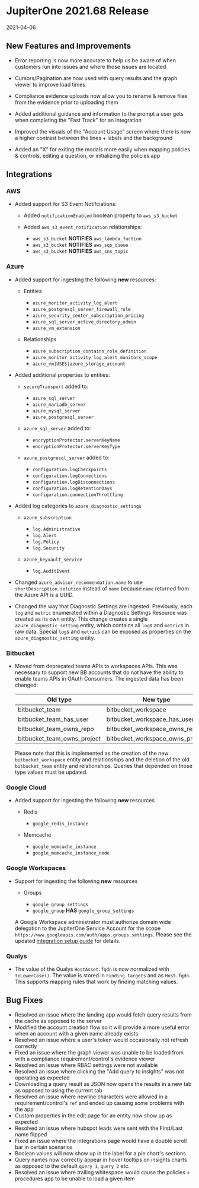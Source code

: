 # JupiterOne 2021.68 Release

2021-04-06

## New Features and Improvements

- Error reporting is now more accurate to help us be aware of when customers run into issues and where those issues are located

- Cursors/Pagination are now used with query results and the graph viewer to improve load times

- Compliance evidence uploads now allow you to rename & remove files from the evidence prior to uploading them

- Added additional guidance and information to the prompt a user gets when completing the "Fast Track" for an integration

- Improved the visuals of the "Account Usage" screen where there is now a higher contrast between the lines + labels and the background

- Added an "X" for exiting the modals more easily when mapping policies & controls, editing a question, or initializing the policies app

## Integrations

### AWS

- Added support for S3 Event Notifciations:

  - Added `notificationEnabled` boolean property to `aws_s3_bucket`
  - Added `aws_s3_event_notification` relationships:
  
    - `aws_s3_bucket` **NOTIFIES** `aws_lambda_fuction` 
    - `aws_s3_bucket` **NOTIFIES** `aws_sqs_queue` 
    - `aws_s3_bucket` **NOTIFIES** `aws_sns_topic` 

### Azure

- Added support for ingesting the following **new** resources:

  - Entities
  
    - `azure_monitor_activity_log_alert`
    - `azure_postgresql_server_firewall_rule`
    - `azure_security_center_subscription_pricing`
    - `azure_sql_server_active_directory_admin`
    - `azure_vm_extension`
    
  - Relationships
  
    - `azure_subscription_contains_role_definition`
    - `azure_monitor_activity_log_alert_monitors_scope`
    - `azure_vm|USES|azure_storage_account`

- Added additional properties to entities:

  - `secureTransport` added to:

    - `azure_sql_server`
    - `azure_mariadb_server`
    - `azure_mysql_server`
    - `azure_postgresql_server`
    
  - `azure_sql_server` added to:
  
    - `encryptionProtector.serverKeyName`
    - `encryptionProtector.serverKeyType`
    
  - `azure_postgresql_server` added to:
  
    - `configuration.logCheckpoints`
    - `configuration.logConnections`
    - `configuration.logDisconnections`
    - `configuration.logRetentionDays`
    - `configuration.connectionThrottling`

- Added log categories to `azure_diagnostic_settings`

  - `azure_subscription`
  
    - `log.Administrative`
    - `log.Alert`
    - `log.Policy`
    - `log.Security`
    
  - `azure_keyvault_service`
  
    - `log.AuditEvent`

- Changed `azure_advisor_recommendation.name` to use `shortDescription.solution`
  instead of `name` because `name` returned from the Azure API is a UUID.

- Changed the way that Diagnostic Settings are ingested. Previously, each `log`
  and `metric` enumerated within a Diagnostic Settings Resource was created as
  its own entity. This change creates a single `azure_diagnostic_setting`
  entity, which contains all `log`s and `metric`s in raw data. Special `log`s
  and `metric`s can be exposed as properties on the `azure_diagnostic_setting`
  entity.

### Bitbucket

- Moved from deprecated teams APIs to workspaces APIs. This was necessary to
  support new BB accounts that do not have the ability to enable teams APIs in
  OAuth Consumers. The ingested data has been changed:

  | Old type                    | New type                         |
  | --------------------------- | -------------------------------- |
  | bitbucket_team              | bitbucket_workspace              |
  | bitbucket_team_has_user     | bitbucket_workspace_has_user     |
  | bitbucket_team_owns_repo    | bitbucket_workspace_owns_repo    |
  | bitbucket_team_owns_project | bitbucket_workspace_owns_project |

  Please note that this is implemented as the creation of the new
  `bitbucket_workspace` entity and relationships and the deletion of the old
  `bitbucket_team` entity and relationships. Queries that depended on those type
  values must be updated.

### Google Cloud

- Added support for ingesting the following **new** resources

  - Redis
  
    - `google_redis_instance`
    
  - Memcache
  
    - `google_memcache_instance`
    - `google_memcache_instance_node`

### Google Workspaces

- Support for ingesting the following **new** resources

  - Groups
  
    - `google_group_settings`
    - `google_group` **HAS** `google_group_settings`

  A Google Workspace administrator must authorize domain wide delegation to the
  JupiterOne Service Account for the scope
  `https://www.googleapis.com/auth/apps.groups.settings`. Please see the updated
  [integration setup guide](../docs/integrations/google/index.md) for details.

### Qualys

- The value of the Qualys `HostAsset.fqdn` is now normalized with
  `toLowerCase()`. The value is stored in `Finding.targets` and as `Host.fqdn`.
  This supports mapping rules that work by finding matching values.

## Bug Fixes
 
- Resolved an issue where the landing app would fetch query results from the cache as opposed to the server
- Modified the account creation flow so it will provide a more useful error when an account with a given name already exists
- Resolved an issue where a user's token would occasionally not refresh correctly
- Fixed an issue where the graph viewer was unable to be loaded from with a compliance requirement/control's evidence viewer
- Resolved an issue where RBAC settings were not available
- Resolved an issue where clicking the "Add query to insights" was not operating as expected
- Downloading a query result as JSON now opens the results in a new tab as opposed to using the current tab
- Resolved an issue where newline characters were allowed in a requirement/control's `ref` and ended up causing some problems with the app
- Custom properties in the edit page for an entity now show up as expected
- Resolved an issue where hubspot leads were sent with the First/Last name flipped
- Fixed an issue where the integrations page would have a double scroll bar in certain scenarios
- Boolean values will now show up in the label for a pie chart's sections
- Query names now correctly appear in hover tooltips on insights charts as opposed to the default `query 1`, `query 2` etc.
- Resolved an issue where trailing whitespace would cause the policies + procedures app to be unable to load a given item
